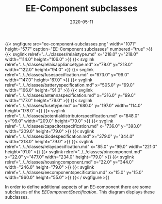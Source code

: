 ﻿---
title: EE-Component subclasses
toc: false
type: specs
layout: diagram
date: "2020-05-11"
draft: false
specification: VEC
version: 1.2.0
documentType: "Recommendation"
elementType: Diagram
classes:
  - RelaisType
  - RelaisApplianceType
  - FuseSpecification
  - BatterySpecification
  - AntennaSpecification
  - FuseType
  - PotentialDistributorSpecification
  - CapacitorSpecification
  - DiodeSpecification
  - RelaySpecification
  - PinComponent
  - HousingComponent
  - EEComponentSpecification
menu:
  VEC-1.2.0:    
    parent: ee-components
    identifier: ee-components/ee-component-subclasses
    weight: 1006002 

# Prev/next pager order (if `docs_section_pager` enabled in `params.toml`)
weight: 1006002
---
{{< svgfigure src="ee-component-subclasses.png" width="1071" height="577" caption="EE-Component subclasses" numbered="true" >}}
  {{< svglink relref="../../classes/relaistype.md" x="218.0" y="218.0" width="114.0" height="106.0" >}}
  {{< svglink relref="../../classes/relaisappliancetype.md" x="78.0" y="218.0" width="122.0" height="94.0" >}}
  {{< svglink relref="../../classes/fusespecification.md" x="673.0" y="99.0" width="147.0" height="67.0" >}}
  {{< svglink relref="../../classes/batteryspecification.md" x="505.0" y="99.0" width="166.0" height="91.0" >}}
  {{< svglink relref="../../classes/antennaspecification.md" x="316.0" y="99.0" width="177.0" height="79.0" >}}
  {{< svglink relref="../../classes/fusetype.md" x="680.0" y="197.0" width="114.0" height="178.0" >}}
  {{< svglink relref="../../classes/potentialdistributorspecification.md" x="848.0" y="99.0" width="209.0" height="79.0" >}}
  {{< svglink relref="../../classes/capacitorspecification.md" x="736.0" y="393.0" width="209.0" height="79.0" >}}
  {{< svglink relref="../../classes/diodespecification.md" x="379.0" y="344.0" width="218.0" height="79.0" >}}
  {{< svglink relref="../../classes/relayspecification.md" x="85.0" y="99.0" width="221.0" height="91.0" >}}
  {{< svglink relref="../../classes/pincomponent.md" x="22.0" y="477.0" width="234.0" height="79.0" >}}
  {{< svglink relref="../../classes/housingcomponent.md" x="22.0" y="344.0" width="246.0" height="79.0" >}}
  {{< svglink relref="../../classes/eecomponentspecification.md" x="15.0" y="15.0" width="960.0" height="55.0" >}}
{{< / svgfigure >}}
<p> In order to define additional aspects of an EE-component there are some subclasses of the <i>EEComponentSpecification</i>. This diagram displays these subclasses.      </p>
